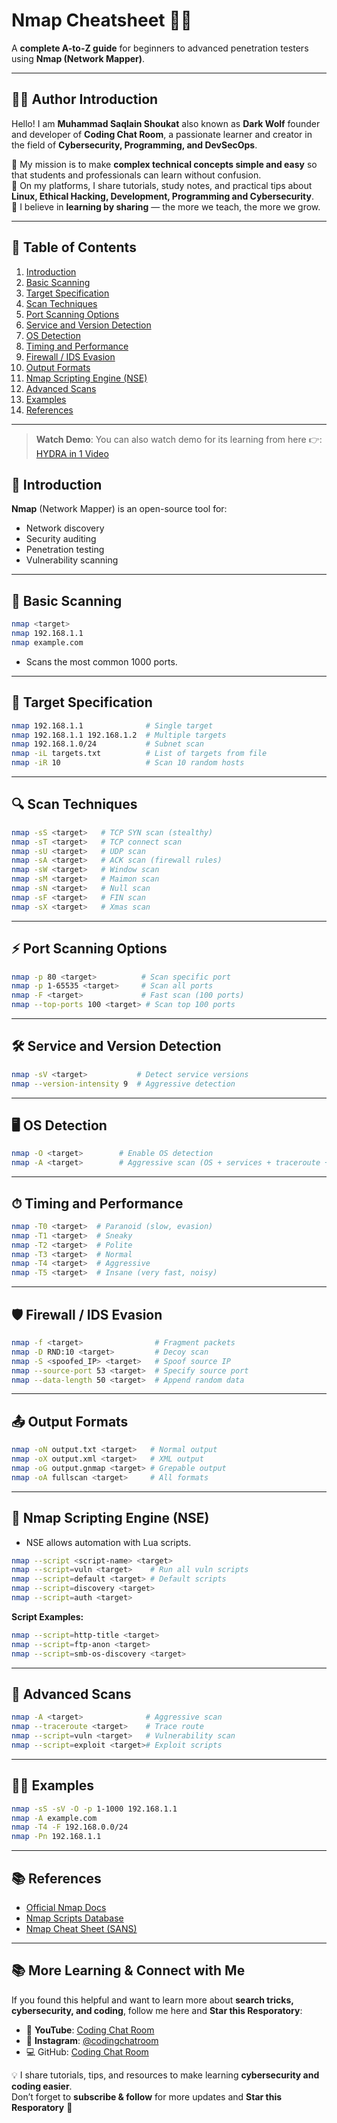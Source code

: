 # Nmap Cheatsheet 🕵️‍♂️

A **complete A-to-Z guide** for beginners to advanced penetration testers using **Nmap (Network Mapper)**.

---

## 👨‍💻 Author Introduction  

Hello! I am **Muhammad Saqlain Shoukat** also known as **Dark Wolf** founder and developer of **Coding Chat Room**, a passionate learner and creator in the field of **Cybersecurity, Programming, and DevSecOps**.  

🔹 My mission is to make **complex technical concepts simple and easy** so that students and professionals can learn without confusion.  
🔹 On my platforms, I share tutorials, study notes, and practical tips about **Linux, Ethical Hacking, Development, Programming and Cybersecurity**.  
🔹 I believe in **learning by sharing** — the more we teach, the more we grow.  

---

## 📌 Table of Contents
1. [Introduction](#introduction)
2. [Basic Scanning](#basic-scanning)
3. [Target Specification](#target-specification)
4. [Scan Techniques](#scan-techniques)
5. [Port Scanning Options](#port-scanning-options)
6. [Service and Version Detection](#service-and-version-detection)
7. [OS Detection](#os-detection)
8. [Timing and Performance](#timing-and-performance)
9. [Firewall / IDS Evasion](#firewall--ids-evasion)
10. [Output Formats](#output-formats)
11. [Nmap Scripting Engine (NSE)](#nmap-scripting-engine-nse)
12. [Advanced Scans](#advanced-scans)
13. [Examples](#examples)
14. [References](#references)

---

> **Watch Demo**: You can also watch demo for its learning from here 👉: [HYDRA in 1 Video](https://youtu.be/Nd9rd4fwgVY?si=cYzVjvehbKc3bivU)

## 📖 Introduction
**Nmap** (Network Mapper) is an open-source tool for:
- Network discovery
- Security auditing
- Penetration testing
- Vulnerability scanning

---

## 🔹 Basic Scanning
```bash
nmap <target>
nmap 192.168.1.1
nmap example.com
```
- Scans the most common 1000 ports.

---

## 🎯 Target Specification
```bash
nmap 192.168.1.1              # Single target
nmap 192.168.1.1 192.168.1.2  # Multiple targets
nmap 192.168.1.0/24           # Subnet scan
nmap -iL targets.txt          # List of targets from file
nmap -iR 10                   # Scan 10 random hosts
```

---

## 🔍 Scan Techniques
```bash
nmap -sS <target>   # TCP SYN scan (stealthy)
nmap -sT <target>   # TCP connect scan
nmap -sU <target>   # UDP scan
nmap -sA <target>   # ACK scan (firewall rules)
nmap -sW <target>   # Window scan
nmap -sM <target>   # Maimon scan
nmap -sN <target>   # Null scan
nmap -sF <target>   # FIN scan
nmap -sX <target>   # Xmas scan
```

---

## ⚡ Port Scanning Options
```bash
nmap -p 80 <target>          # Scan specific port
nmap -p 1-65535 <target>     # Scan all ports
nmap -F <target>             # Fast scan (100 ports)
nmap --top-ports 100 <target> # Scan top 100 ports
```

---

## 🛠 Service and Version Detection
```bash
nmap -sV <target>           # Detect service versions
nmap --version-intensity 9  # Aggressive detection
```

---

## 🖥 OS Detection
```bash
nmap -O <target>        # Enable OS detection
nmap -A <target>        # Aggressive scan (OS + services + traceroute + scripts)
```

---

## ⏱ Timing and Performance
```bash
nmap -T0 <target>  # Paranoid (slow, evasion)
nmap -T1 <target>  # Sneaky
nmap -T2 <target>  # Polite
nmap -T3 <target>  # Normal
nmap -T4 <target>  # Aggressive
nmap -T5 <target>  # Insane (very fast, noisy)
```

---

## 🛡 Firewall / IDS Evasion
```bash
nmap -f <target>                # Fragment packets
nmap -D RND:10 <target>         # Decoy scan
nmap -S <spoofed_IP> <target>   # Spoof source IP
nmap --source-port 53 <target>  # Specify source port
nmap --data-length 50 <target>  # Append random data
```

---

## 📤 Output Formats
```bash
nmap -oN output.txt <target>   # Normal output
nmap -oX output.xml <target>   # XML output
nmap -oG output.gnmap <target> # Grepable output
nmap -oA fullscan <target>     # All formats
```

---

## 📜 Nmap Scripting Engine (NSE)
- NSE allows automation with Lua scripts.

```bash
nmap --script <script-name> <target>
nmap --script=vuln <target>    # Run all vuln scripts
nmap --script=default <target> # Default scripts
nmap --script=discovery <target>
nmap --script=auth <target>
```

**Script Examples:**
```bash
nmap --script=http-title <target>
nmap --script=ftp-anon <target>
nmap --script=smb-os-discovery <target>
```

---

## 🚀 Advanced Scans
```bash
nmap -A <target>              # Aggressive scan
nmap --traceroute <target>    # Trace route
nmap --script=vuln <target>   # Vulnerability scan
nmap --script=exploit <target># Exploit scripts
```

---

## 🧑‍💻 Examples
```bash
nmap -sS -sV -O -p 1-1000 192.168.1.1
nmap -A example.com
nmap -T4 -F 192.168.0.0/24
nmap -Pn 192.168.1.1
```

---

## 📚 References
- [Official Nmap Docs](https://nmap.org/book/man.html)
- [Nmap Scripts Database](https://nmap.org/nsedoc/)
- [Nmap Cheat Sheet (SANS)](https://www.sans.org/security-resources/nmap/)

---

## 📚 More Learning & Connect with Me

If you found this helpful and want to learn more about **search tricks, cybersecurity, and coding**, follow me here and **Star this Resporatory**:

- 🎥 **YouTube**: [Coding Chat Room](https://www.youtube.com/@CodingChatRoom)  
- 📸 **Instagram**: [@codingchatroom](https://www.instagram.com/codingchatroom/?igsh=czBrcjAyYmxma2du)
- 💻 GitHub: [Coding Chat Room](https://github.com/CodingChatRoom)

💡 I share tutorials, tips, and resources to make learning **cybersecurity and coding easier**.  
Don’t forget to **subscribe & follow** for more updates and **Star this Resporatory** 🚀  
